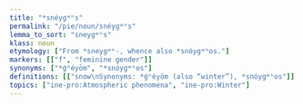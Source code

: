 ```yaml
---
title: "*snéygʷʰs"
permalink: "/pie/noun/snéygʷʰs"
lemma_to_sort: "sneygʷʰs"
klass: noun
etymology: ["From *sneygʷʰ-, whence also *snóygʷʰos."]
markers: [["f", "feminine gender"]]
synonyms: ["*ǵʰéyōm", "*snóygʷʰos"]
definitions: [["snow\nSynonyms: *ǵʰéyōm (also “winter”), *snóygʷʰos"]]
topics: ["ine-pro:Atmospheric phenomena", "ine-pro:Winter"]
---
```


